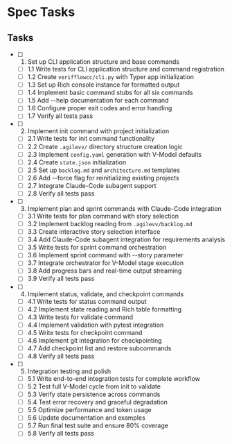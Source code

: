 # Spec Tasks

## Tasks

- [ ] 1. Set up CLI application structure and base commands

  - [ ] 1.1 Write tests for CLI application structure and command registration
  - [ ] 1.2 Create `verifflowcc/cli.py` with Typer app initialization
  - [ ] 1.3 Set up Rich console instance for formatted output
  - [ ] 1.4 Implement basic command stubs for all six commands
  - [ ] 1.5 Add --help documentation for each command
  - [ ] 1.6 Configure proper exit codes and error handling
  - [ ] 1.7 Verify all tests pass

- [ ] 2. Implement init command with project initialization

  - [ ] 2.1 Write tests for init command functionality
  - [ ] 2.2 Create `.agilevv/` directory structure creation logic
  - [ ] 2.3 Implement `config.yaml` generation with V-Model defaults
  - [ ] 2.4 Create `state.json` initialization
  - [ ] 2.5 Set up `backlog.md` and `architecture.md` templates
  - [ ] 2.6 Add --force flag for reinitializing existing projects
  - [ ] 2.7 Integrate Claude-Code subagent support
  - [ ] 2.8 Verify all tests pass

- [ ] 3. Implement plan and sprint commands with Claude-Code integration

  - [ ] 3.1 Write tests for plan command with story selection
  - [ ] 3.2 Implement backlog reading from `.agilevv/backlog.md`
  - [ ] 3.3 Create interactive story selection interface
  - [ ] 3.4 Add Claude-Code subagent integration for requirements analysis
  - [ ] 3.5 Write tests for sprint command orchestration
  - [ ] 3.6 Implement sprint command with --story parameter
  - [ ] 3.7 Integrate orchestrator for V-Model stage execution
  - [ ] 3.8 Add progress bars and real-time output streaming
  - [ ] 3.9 Verify all tests pass

- [ ] 4. Implement status, validate, and checkpoint commands

  - [ ] 4.1 Write tests for status command output
  - [ ] 4.2 Implement state reading and Rich table formatting
  - [ ] 4.3 Write tests for validate command
  - [ ] 4.4 Implement validation with pytest integration
  - [ ] 4.5 Write tests for checkpoint command
  - [ ] 4.6 Implement git integration for checkpointing
  - [ ] 4.7 Add checkpoint list and restore subcommands
  - [ ] 4.8 Verify all tests pass

- [ ] 5. Integration testing and polish

  - [ ] 5.1 Write end-to-end integration tests for complete workflow
  - [ ] 5.2 Test full V-Model cycle from init to validate
  - [ ] 5.3 Verify state persistence across commands
  - [ ] 5.4 Test error recovery and graceful degradation
  - [ ] 5.5 Optimize performance and token usage
  - [ ] 5.6 Update documentation and examples
  - [ ] 5.7 Run final test suite and ensure 80% coverage
  - [ ] 5.8 Verify all tests pass
